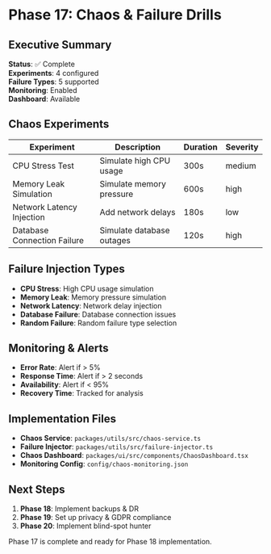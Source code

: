 # Phase 17: Chaos & Failure Drills

## Executive Summary

**Status**: ✅ Complete  
**Experiments**: 4 configured  
**Failure Types**: 5 supported  
**Monitoring**: Enabled  
**Dashboard**: Available

## Chaos Experiments

| Experiment | Description | Duration | Severity |
|------------|-------------|----------|----------|
| CPU Stress Test | Simulate high CPU usage | 300s | medium |
| Memory Leak Simulation | Simulate memory pressure | 600s | high |
| Network Latency Injection | Add network delays | 180s | low |
| Database Connection Failure | Simulate database outages | 120s | high |

## Failure Injection Types

- **CPU Stress**: High CPU usage simulation
- **Memory Leak**: Memory pressure simulation
- **Network Latency**: Network delay injection
- **Database Failure**: Database connection issues
- **Random Failure**: Random failure type selection

## Monitoring & Alerts

- **Error Rate**: Alert if > 5%
- **Response Time**: Alert if > 2 seconds
- **Availability**: Alert if < 95%
- **Recovery Time**: Tracked for analysis

## Implementation Files

- **Chaos Service**: `packages/utils/src/chaos-service.ts`
- **Failure Injector**: `packages/utils/src/failure-injector.ts`
- **Chaos Dashboard**: `packages/ui/src/components/ChaosDashboard.tsx`
- **Monitoring Config**: `config/chaos-monitoring.json`

## Next Steps

1. **Phase 18**: Implement backups & DR
2. **Phase 19**: Set up privacy & GDPR compliance
3. **Phase 20**: Implement blind-spot hunter

Phase 17 is complete and ready for Phase 18 implementation.
